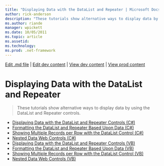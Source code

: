 ```yaml
---
title: "Displaying Data with the DataList and Repeater | Microsoft Docs"
author: rick-anderson
description: "These tutorials show alternative ways to display data by using the DataList and Repeater controls."
ms.author: riande
manager: wpickett
ms.date: 10/05/2011
ms.topic: article
ms.assetid: 
ms.technology: 
ms.prod: .net-framework
---
```

[Edit .md file](C:\Projects\msc\dev\Msc.Www\Web.ASP\App_Data\github\web-forms\overview\data-access\index.md) | [Edit dev content](http://www.aspdev.net/umbraco#/content/content/edit/32991) | [View dev content](http://docs.aspdev.net/tutorials/web-forms/overview/data-access/displaying-data-with-the-datalist-and-repeater/index.html) | [View prod content](http://www.asp.net/web-forms/overview/data-access/displaying-data-with-the-datalist-and-repeater)

Displaying Data with the DataList and Repeater
====================
> These tutorials show alternative ways to display data by using the DataList and Repeater controls.


- [Displaying Data with the DataList and Repeater Controls (C#)](displaying-data-with-the-datalist-and-repeater-controls-cs.md)
- [Formatting the DataList and Repeater Based Upon Data (C#)](formatting-the-datalist-and-repeater-based-upon-data-cs.md)
- [Showing Multiple Records per Row with the DataList Control (C#)](showing-multiple-records-per-row-with-the-datalist-control-cs.md)
- [Nested Data Web Controls (C#)](nested-data-web-controls-cs.md)
- [Displaying Data with the DataList and Repeater Controls (VB)](displaying-data-with-the-datalist-and-repeater-controls-vb.md)
- [Formatting the DataList and Repeater Based Upon Data (VB)](formatting-the-datalist-and-repeater-based-upon-data-vb.md)
- [Showing Multiple Records per Row with the DataList Control (VB)](showing-multiple-records-per-row-with-the-datalist-control-vb.md)
- [Nested Data Web Controls (VB)](nested-data-web-controls-vb.md)